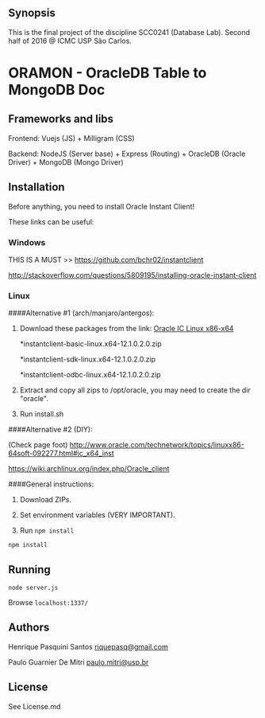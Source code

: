 ## Synopsis

This is the final project of the discipline SCC0241 (Database Lab). Second half of 2016 @ ICMC USP São Carlos.



# ORAMON - OracleDB Table to MongoDB Doc

## Frameworks and libs

Frontend: Vuejs (JS) + Milligram (CSS)

Backend: NodeJS (Server base) + Express (Routing) + OracleDB (Oracle Driver) + MongoDB (Mongo Driver) 


## Installation

Before anything, you need to install Oracle Instant Client!

These links can be useful:

### Windows

THIS IS A MUST >> https://github.com/bchr02/instantclient

http://stackoverflow.com/questions/5809195/installing-oracle-instant-client


### Linux

####Alternative #1 (arch/manjaro/antergos):

1. Download these packages from the link: [Oracle IC Linux x86-x64](http://www.oracle.com/technetwork/topics/linuxx86-64soft-092277.html#ic_x64_inst)

	*instantclient-basic-linux.x64-12.1.0.2.0.zip

	*instantclient-sdk-linux.x64-12.1.0.2.0.zip

	*instantclient-odbc-linux.x64-12.1.0.2.0.zip 

2. Extract and copy all zips to /opt/oracle, you may need to create the dir "oracle".

3. Run install.sh

####Alternative #2 (DIY):

(Check page foot)
http://www.oracle.com/technetwork/topics/linuxx86-64soft-092277.html#ic_x64_inst

https://wiki.archlinux.org/index.php/Oracle_client

####General instructions:

1. Download ZIPs.

2. Set environment variables (VERY IMPORTANT).

3. Run `npm install` 


`npm install`

## Running

`node server.js`

Browse `localhost:1337/`


## Authors

Henrique Pasquini Santos 		riquepasq@gmail.com


Paulo Guarnier De Mitri 		paulo.mitri@usp.br


## License

See License.md
